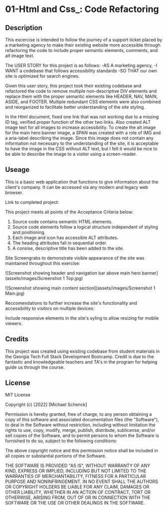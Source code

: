 # 01-Html and Css\_: Code Refactoring

## Description

This excercise is intended to follow the journey of a support ticket placed by a marketing agency to make their existing website more accessible through refactoring the code to include proper semantic elements, comments, and alt image text.

The USER STORY for this project is as follows:
-AS A marketing agency,
-I WANT a codebase that follows accessibility standards
-SO THAT our own site is optimized for search engines.

Given this user story, this project took their existing codebase and refactored the code to remove multiple non-descriptive DIV elements and replace them with the proper semantic elements like HEADER, NAV, MAIN, ASIDE, and FOOTER.
Multiple redundant CSS elements were also combined and reorganized to facilitate better understanding of the site styling.

In the Html document, fixed one link that was not working due to a missing ID tag, verified proper function of the other two links. Also created ALT image text for all images to increase accessibility. To create the alt image for the main hero banner image, a SPAN was created with a role of IMG and a aria-label describing the image. Since this image does not contain any information not necessary to the understanding of the site, it is acceptable to have the image in the CSS without ALT text, but I felt it would be nice to be able to describe the image to a visitor using a screen-reader.

## Useage

This is a basic web application that functions to give information about the client's company. It can be accessed via any modern and legacy web browser.

Link to completed project:

This project meets all points of the Acceptance Criteria below:

1. Source code contains semantic HTML elements.
2. Source code elements follow a logical structure independent of styling and positioning.
3. Each image and icon has accessible ALT attributes.
4. The heading attributes fall in sequential order.
5. A consise, descriptive title has been added to the site.

Site Screengrabs to demonstrate visible appearance of the site was maintained throughout this exercise:

![Screenshot showing header and navigation bar above main hero banner](assets/images/Screenshot 1 Top.jpg)

![Screenshot showing main content section](assets/images/Screenshot 1 Main.jpg)

Reccomendations to further increase the site's functionality and accessibility to visitors on multiple devices:

Include responsive elements in the site's syling to allow resizing for mobile viewers.

## Credits

This project was created using existing codebase from student materials in the Georgia Tech Full Stack Development Bootcamp. Credit is due to the fantastic and knowledgeable teachers and TA's in the program for helping guide us through the course.

## License

MIT License

Copyright (c) [2022] [Michael Schenck]

Permission is hereby granted, free of charge, to any person obtaining a copy
of this software and associated documentation files (the "Software"), to deal
in the Software without restriction, including without limitation the rights
to use, copy, modify, merge, publish, distribute, sublicense, and/or sell
copies of the Software, and to permit persons to whom the Software is
furnished to do so, subject to the following conditions:

The above copyright notice and this permission notice shall be included in all
copies or substantial portions of the Software.

THE SOFTWARE IS PROVIDED "AS IS", WITHOUT WARRANTY OF ANY KIND, EXPRESS OR
IMPLIED, INCLUDING BUT NOT LIMITED TO THE WARRANTIES OF MERCHANTABILITY,
FITNESS FOR A PARTICULAR PURPOSE AND NONINFRINGEMENT. IN NO EVENT SHALL THE
AUTHORS OR COPYRIGHT HOLDERS BE LIABLE FOR ANY CLAIM, DAMAGES OR OTHER
LIABILITY, WHETHER IN AN ACTION OF CONTRACT, TORT OR OTHERWISE, ARISING FROM,
OUT OF OR IN CONNECTION WITH THE SOFTWARE OR THE USE OR OTHER DEALINGS IN THE
SOFTWARE.
